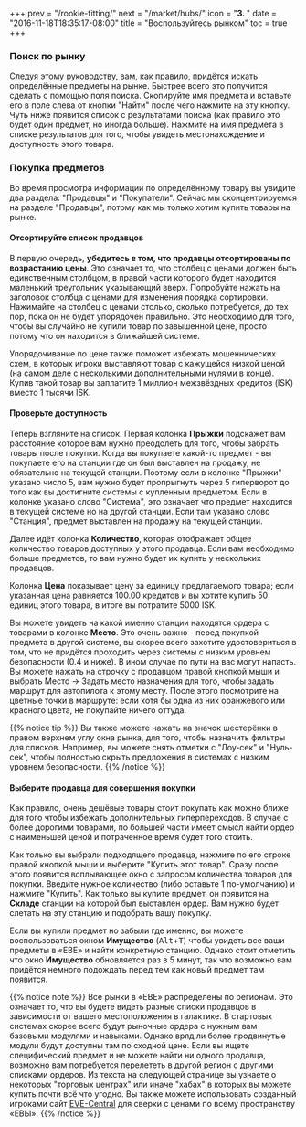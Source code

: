 +++
prev = "/rookie-fitting/"
next = "/market/hubs/"
icon = "<b>3. </b>"
date = "2016-11-18T18:35:17-08:00"
title = "Воспользуйтесь рынком"
toc = true
+++

### Поиск по рынку

Следуя этому руководству, вам, как правило, придётся искать определённые предметы на рынке.
Быстрее всего это получится сделать с помощью поля поиска.
Скопируйте имя предмета и вставьте его в поле слева от кнопки "Найти" после чего нажмите на эту кнопку.
Чуть ниже появится список с результатами поиска (как правило это будет один предмет, но иногда больше).
Нажмите на имя предмета в списке результатов для того, чтобы увидеть местонахождение и доступность этого товара. 


### Покупка предметов

Во время просмотра информации по определённому товару вы увидите два раздела:
"Продавцы" и "Покупатели". Сейчас мы сконцентрируемся на разделе "Продавцы", потому как
мы только хотим купить товары на рынке.

#### Отсортируйте список продавцов

В первую очередь, **убедитесь в том, что продавцы отсортированы по возрастанию цены**.
Это означает то, что столбец с ценами должен быть единственным столбцом, в правой части которого 
будет находится маленький треугольник указывающий вверх. Попробуйте нажать на заголовок столбца с ценами
для изменения порядка сортировки.
Нажимайте на столбец с ценами столько, сколько потребуется, до тех пор, пока он не будет упорядочен правильно.
Это необходимо для того, чтобы вы случайно не купили товар по завышенной цене, просто потому что он находится 
в ближайшей системе.

Упорядочивание по цене также поможет избежать мошеннических схем, в которых игроки 
выставляют товар с кажущейся низкой ценой (на самом деле с несколькими дополнительными нулями в конце).
Купив такой товар вы заплатите 1 миллион межзвёздных кредитов (ISK) вместо 1 тысячи ISK.

#### Проверьте доступность

Теперь взгляните на список. Первая колонка **Прыжки** подскажет вам расстояние которое 
вам нужно преодолеть для того, чтобы забрать товары после покупки. Когда вы покупаете какой-то 
предмет - вы покупаете его на станции где он был выставлен на продажу, не обязательно на текущей станции.
Поэтому если в колонке "Прыжки" указано число 5, вам нужно будет пропрыгнуть через 5 гиперворот 
до того как вы достигните системы с купленным предметом.
Если в колонке указано слово "Система", это означает что предмет находится в текущей системе но на другой станции.
Если там указано слово "Станция", предмет выставлен на продажу на текущей станции.

Далее идёт колонка **Количество**, которая отображает общее количество товаров доступных у этого продавца.
Если вам необходимо больше предметов, то вам нужно будет их купить у нескольких продавцов.

Колонка **Цена** показывает цену за единицу предлагаемого товара; если указанная цена равняется 100.00 кредитов 
и вы хотите купить 50 единиц этого товара, в итоге вы потратите 5000 ISK.

Вы можете увидеть на какой именно станции находятся ордера с товарами в колонке **Место**.
Это очень важно - перед покупкой предмета в другой системе, вы скорее всего захотите удостовериться в том, 
что не придётся проходить через системы с низким уровнем безопасности (0.4 и ниже). В ином случае по пути 
на вас могут напасть. Вы можете нажать на строчку с продавцом правой кнопкой мыши и выбрать 
Место -> Задать место назначения для того, чтобы задать маршрут для автопилота к этому месту. 
После этого посмотрите на цветные точки в маршруте: если хотя бы одна из них оранжевого или красного цвета, 
не покупайте ничего оттуда.

{{% notice tip %}}
Вы также можете нажать на значок шестерёнки в правом верхнем углу окна рынка, для того, чтобы
назначить фильтры для списков. Например, вы можете снять отметки с "Лоу-сек" и "Нуль-сек", чтобы
полностью скрыть предложения в системах с низким уровнем безопасности.
{{% /notice %}}

#### Выберите продавца для совершения покупки

Как правило, очень дешёвые товары стоит покупать как можно ближе для того чтобы избежать 
дополнительных гиперпереходов. В случае с более дорогими товарами, по большей части имеет смысл 
найти ордер с наименьшей ценой и потраченное время будет того стоить.

Как только вы выбрали подходящего продавца, нажмите по его строке правой кнопкой мыши и выберите 
"Купить этот товар". Сразу после этого появится всплывающее окно с запросом количества товаров для покупки.
Введите нужное количество (либо оставьте 1 по-умолчанию) и нажмите "Купить". Как только вы купите предмет, он появится 
на **Складе** станции на которой был выставлен ордер. Вам нужно будет слетать на эту станцию и подобрать вашу покупку.

Если вы купили предмет но забыли где именно, вы можете воспользоваться окном **Имущество** (<kbd>Alt</kbd>+<kbd>T</kbd>) 
чтобы увидеть все ваши предметы в «ЕВЕ» и найти конкретную станцию. Однако стоит отметить что окно **Имущество** обновляется 
раз в 5 минут, так что возможно вам придётся немного подождать перед тем как новый предмет там появится.

{{% notice note %}}
Все рынки в «ЕВЕ» распределены по регионам. Это означает то, что вы будете видеть разные списки продавцов 
в зависимости от вашего местоположения в галактике. В стартовых системах скорее всего будут рыночные ордера 
с нужным вам базовыми модулями и навыками. Однако вряд ли более продвинутые модули будут доступны там по сходной цене.
Если вы ищете специфический предмет и не можете найти ни одного продавца, возможно вам потребуется перелететь 
в другой регион с другими списками ордеров. Из текста на следующей странице вы узнаете о некоторых "торговых центрах" 
или иначе "хабах" в которых вы можете купить почти всё что угодно. Вы также можете использовать созданный игроками сайт 
[EVE-Central](https://eve-central.com/) для сверки с ценами по всему пространству «ЕВЫ».
{{% /notice %}}
